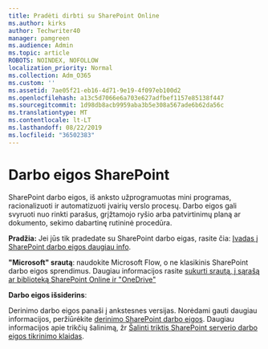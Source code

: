 ```yaml
---
title: Pradėti dirbti su SharePoint Online
ms.author: kirks
author: Techwriter40
manager: pamgreen
ms.audience: Admin
ms.topic: article
ROBOTS: NOINDEX, NOFOLLOW
localization_priority: Normal
ms.collection: Adm_O365
ms.custom: ''
ms.assetid: 7ae05f21-eb16-4d71-9e19-4f097eb100d2
ms.openlocfilehash: a13c5d7066e6a703e627adfbef1157e85138f447
ms.sourcegitcommit: 1d98db8acb9959aba3b5e308a567ade6b62da56c
ms.translationtype: MT
ms.contentlocale: lt-LT
ms.lasthandoff: 08/22/2019
ms.locfileid: "36502383"
---
```

# <a name="workflows-in-sharepoint"></a>Darbo eigos SharePoint

SharePoint darbo eigos, iš anksto užprogramuotas mini programas, racionalizuoti ir automatizuoti įvairių verslo procesų. Darbo eigos gali svyruoti nuo rinkti parašus, grįžtamojo ryšio arba patvirtinimų planą ar dokumento, sekimo dabartinę rutininė procedūra.

**Pradžia:** Jei jūs tik pradedate su SharePoint darbo eigas, rasite čia: [Įvadas į SharePoint darbo eigos daugiau info](https://support.office.com/article/introduction-to-sharepoint-workflow-07982276-54e8-4e17-8699-5056eff4d9e3).

**"Microsoft" srautą**: naudokite Microsoft Flow, o ne klasikinis SharePoint darbo eigos sprendimus. Daugiau informacijos rasite [sukurti srautą, į sąrašą ar biblioteką SharePoint Online ir "OneDrive"](https://support.office.com/article/create-a-flow-for-a-list-or-library-in-sharepoint-online-or-onedrive-for-business-a9c3e03b-0654-46af-a254-20252e580d01)

**Darbo eigos išsiderins**:

Derinimo darbo eigos panaši į ankstesnes versijas. Norėdami gauti daugiau informacijos, peržiūrėkite [derinimo SharePoint darbo eigos](https://docs.microsoft.com/sharepoint/dev/general-development/debugging-sharepoint-server-workflows). Daugiau informacijos apie trikčių šalinimą, žr [Šalinti triktis SharePoint serverio darbo eigos tikrinimo klaidas](https://docs.microsoft.com/sharepoint/dev/general-development/troubleshooting-sharepoint-server-workflow-validation-errors-in-visio).


